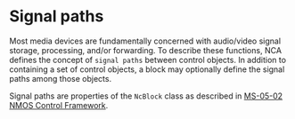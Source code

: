 # Signal paths

Most media devices are fundamentally concerned with audio/video signal storage, processing, and/or forwarding. To describe these functions, NCA defines the concept of `signal paths` between control objects. In addition to containing a set of control objects, a block may optionally define the signal paths among those objects.

Signal paths are properties of the `NcBlock` class as described in [MS-05-02 NMOS Control Framework](https://specs.amwa.tv/ms-05-02).
